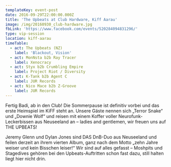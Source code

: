 ```yaml
---
templateKey: event-post
date: 2016-09-29T22:00:00.000Z
title: 'The Upbeats at Club Hardware, Kiff Aarau'
image: /img/20160930_club-hardware.jpg
fbLink: 'https://www.facebook.com/events/520284094831296/'
type: vip-session
location: kiff-aarau
timeTable:
  - act: The Upbeats (NZ)
    label: 'Blackout, Vision'
  - act: MonNsta b2b Ray Tracer
    label: Xenocracy
  - act: Styx b2b Crumbling Empire
    label: Project Riot / Diversity
  - act: K-Tank b2b Agent C
    label: JUR Records
  - act: Nico Mace b2b Z-Groove
    label: JUR Records
---
```

Fertig Badi, ab in den Club! Die Sommerpause ist definitiv vorbei und das erste Heimspiel im KiFF steht an. Unsere Gäste nennen sich „Terror Snake“ und „Downie Wolf“ und reisen mit einem Koffer voller Neurofunk-Leckerbissen aus Neuseeland an – ladies and gentlemen, wir freuen uns auf THE UPBEATS!

Jeremy Glenn und Dylan Jones sind DAS DnB-Duo aus Neuseeland und feilen derzeit an ihrem vierten Album, ganz nach dem Motto „zehn Jahre weiser und kein Bisschen leiser!“ Wir sind auf alles gefasst – Moshpits und Stagedives gehören bei den Upbeats-Auftritten schon fast dazu, still halten liegt hier nicht drin.
